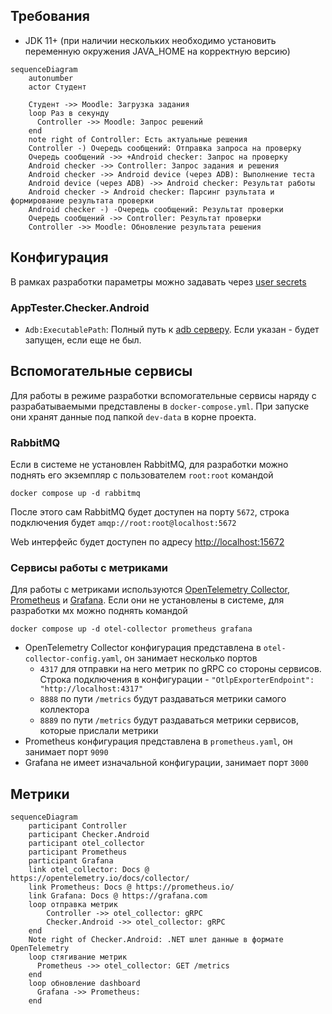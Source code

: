 
## Требования
- JDK 11+ (при наличии нескольких необходимо установить переменную окружения JAVA_HOME на корректную версию)

```mermaid
sequenceDiagram
    autonumber
    actor Студент

    Студент ->> Moodle: Загрузка задания
    loop Раз в секунду
      Controller ->> Moodle: Запрос решений
    end
    note right of Controller: Есть актуальные решения
    Controller -) Очередь сообщений: Отправка запроса на проверку
    Очередь сообщений ->> +Android checker: Запрос на проверку
    Android checker ->> Controller: Запрос задания и решения
    Android checker ->> Android device (через ADB): Выполнение теста
    Android device (через ADB) ->> Android checker: Результат работы
    Android checker -> Android checker: Парсинг рзультата и формирование результата проверки
    Android checker -) -Очередь сообщений: Результат проверки
    Очередь сообщений ->> Controller: Результат проверки
    Controller ->> Moodle: Обновление результата решения

```
## Конфигурация
В рамках разработки параметры можно задавать через [user secrets](https://learn.microsoft.com/en-us/aspnet/core/security/app-secrets)
### AppTester.Checker.Android
* `Adb:ExecutablePath`: Полный путь к [adb серверу](https://developer.android.com/studio/command-line/adb). Если указан - будет запущен, если еще не был.

## Вспомогательные сервисы
Для работы в режиме разработки вспомогательные сервисы наряду с разрабатываемыми представлены в `docker-compose.yml`. При запуске они хранят данные под папкой `dev-data` в корне проекта.
### RabbitMQ
Если в системе не установлен RabbitMQ, для разработки можно поднять его экземпляр с пользователем `root:root` командой
```
docker compose up -d rabbitmq
```
После этого сам RabbitMQ будет доступен на порту `5672`, строка подключения будет `amqp://root:root@localhost:5672`

Web интерфейс будет доступен по адресу [http://localhost:15672](http://localhost:15672)

### Сервисы работы с метриками
Для работы с метриками используются [OpenTelemetry Collector](https://opentelemetry.io/docs/collector/), [Prometheus](https://prometheus.io/) и [Grafana](https://grafana.com). Если они не установлены в системе, для разработки мх можно поднять командой
```
docker compose up -d otel-collector prometheus grafana
```
* OpenTelemetry Collector конфигурация представлена в `otel-collector-config.yaml`, он занимает несколько портов
    * `4317` для отправки на него метрик по gRPC со стороны сервисов. Строка подключения в конфигурации -  `"OtlpExporterEndpoint": "http://localhost:4317"`
    * `8888` по пути `/metrics` будут раздаваться метрики самого коллектора
    * `8889` по пути `/metrics` будут раздаваться метрики сервисов, которые прислали метрики
* Prometheus конфигурация представлена в `prometheus.yaml`, он занимает порт `9090`
* Grafana не имеет изначальной конфигурации, занимает порт `3000`

## Метрики
```mermaid
sequenceDiagram
    participant Controller
    participant Checker.Android
    participant otel_collector
    participant Prometheus
    participant Grafana
    link otel_collector: Docs @ https://opentelemetry.io/docs/collector/
    link Prometheus: Docs @ https://prometheus.io/
    link Grafana: Docs @ https://grafana.com
    loop отправка метрик
        Controller ->> otel_collector: gRPC
        Checker.Android ->> otel_collector: gRPC
    end
    Note right of Checker.Android: .NET шлет данные в формате OpenTelemetry
    loop стягивание метрик
      Prometheus ->> otel_collector: GET /metrics
    end
    loop обновление dashboard
      Grafana ->> Prometheus: 
    end
```
